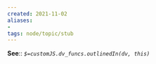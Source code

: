 ```yaml
---
created: 2021-11-02 
aliases:
-  
tags: node/topic/stub
---
```


**See**::
*`$=customJS.dv_funcs.outlinedIn(dv, this)`*

